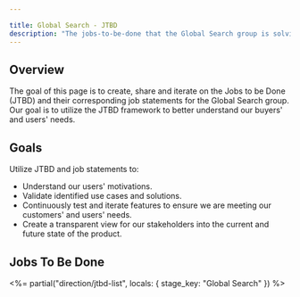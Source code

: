 ```yaml
---

title: Global Search - JTBD
description: "The jobs-to-be-done that the Global Search group is solving for."
---
```








## Overview
The goal of this page is to create, share and iterate on the Jobs to be Done (JTBD) and their corresponding job statements for the Global Search group. Our goal is to utilize the JTBD framework to better understand our buyers' and users' needs.

## Goals
Utilize JTBD and job statements to:

- Understand our users' motivations.
- Validate identified use cases and solutions.
- Continuously test and iterate features to ensure we are meeting our customers' and users' needs.
- Create a transparent view for our stakeholders into the current and future state of the product.


## Jobs To Be Done

<%= partial("direction/jtbd-list", locals: { stage_key: "Global Search" }) %>
